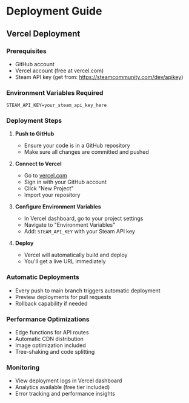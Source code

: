 # Deployment Guide

## Vercel Deployment

### Prerequisites
- GitHub account
- Vercel account (free at vercel.com)
- Steam API key (get from: https://steamcommunity.com/dev/apikey)

### Environment Variables Required
```
STEAM_API_KEY=your_steam_api_key_here
```

### Deployment Steps

1. **Push to GitHub**
   - Ensure your code is in a GitHub repository
   - Make sure all changes are committed and pushed

2. **Connect to Vercel**
   - Go to [vercel.com](https://vercel.com)
   - Sign in with your GitHub account
   - Click "New Project"
   - Import your repository

3. **Configure Environment Variables**
   - In Vercel dashboard, go to your project settings
   - Navigate to "Environment Variables"
   - Add: `STEAM_API_KEY` with your Steam API key

4. **Deploy**
   - Vercel will automatically build and deploy
   - You'll get a live URL immediately

### Automatic Deployments
- Every push to main branch triggers automatic deployment
- Preview deployments for pull requests
- Rollback capability if needed

### Performance Optimizations
- Edge functions for API routes
- Automatic CDN distribution
- Image optimization included
- Tree-shaking and code splitting

### Monitoring
- View deployment logs in Vercel dashboard
- Analytics available (free tier included)
- Error tracking and performance insights 